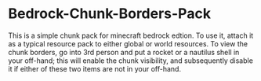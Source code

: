 # Bedrock-Chunk-Borders-Pack
 
This is a simple chunk pack for minecraft bedrock edtion. To use it, attach it as a typical resource pack to either global or world resources. To view the chunk borders, go into 3rd person and put a rocket or a nautilus shell in your off-hand; this will enable the chunk visibility, and subsequently disable it if either of these two items are not in your off-hand.
